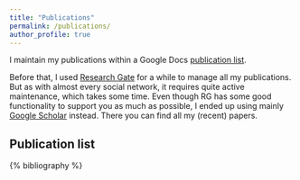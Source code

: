 ```yaml
---
title: "Publications"
permalink: /publications/
author_profile: true
---
```


I maintain my publications within a Google Docs [publication list](https://docs.google.com/document/d/1tQNeT14SvJLDQMYDtfQeuHtdW_vwFraIA8bpwHQnCPM/edit?usp=sharing).

Before that, I used [Research Gate](https://www.researchgate.net/profile/Alexander-Steinmaurer-3) for a while to manage all my publications. 
But as with almost every social network, it requires quite active maintenance, which takes some time. 
Even though RG has some good functionality to support you as much as possible, I ended up using mainly [Google Scholar](https://scholar.google.com/citations?hl=de&user=vERJIRAAAAAJ) instead. 
There you can find all my (recent) papers.

## Publication list
{% bibliography %} 